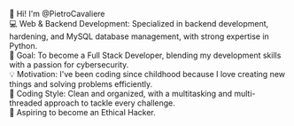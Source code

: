 👋 Hi! I'm @PietroCavaliere  
💻 Web & Backend Development: Specialized in backend development, hardening, and MySQL database management, with strong expertise in Python.  
🎯 Goal: To become a Full Stack Developer, blending my development skills with a passion for cybersecurity.  
💡 Motivation: I've been coding since childhood because I love creating new things and solving problems efficiently.  
🚀 Coding Style: Clean and organized, with a multitasking and multi-threaded approach to tackle every challenge.  
🌟 Aspiring to become an Ethical Hacker.  
<!---
PietroCavaliere/PietroCavaliere is a ✨ special ✨ repository because its README.md (this file) appears on your GitHub profile.
You can click the Preview link to take a look at your changes.
--->
